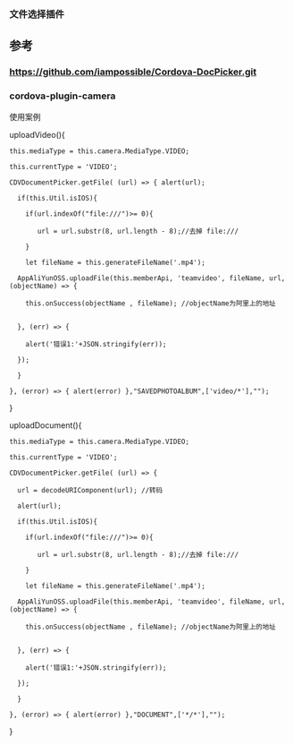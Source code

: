 ### 文件选择插件

## 参考
### https://github.com/iampossible/Cordova-DocPicker.git
### cordova-plugin-camera

使用案例



  uploadVideo(){


    this.mediaType = this.camera.MediaType.VIDEO;

    this.currentType = 'VIDEO';

    CDVDocumentPicker.getFile( (url) => { alert(url);

      if(this.Util.isIOS){

        if(url.indexOf("file:///")>= 0){

           url = url.substr(8, url.length - 8);//去掉 file:///

        }

        let fileName = this.generateFileName('.mp4');

      AppAliYunOSS.uploadFile(this.memberApi, 'teamvideo', fileName, url, (objectName) => {

        this.onSuccess(objectName , fileName); //objectName为阿里上的地址

         
      }, (err) => {

        alert('错误1:'+JSON.stringify(err));      
  
      });

      }   

    }, (error) => { alert(error) },"SAVEDPHOTOALBUM",['video/*'],"");

  }



  uploadDocument(){

    this.mediaType = this.camera.MediaType.VIDEO;

    this.currentType = 'VIDEO';

    CDVDocumentPicker.getFile( (url) => { 

      url = decodeURIComponent(url); //转码

      alert(url);
      
      if(this.Util.isIOS){
      
        if(url.indexOf("file:///")>= 0){
        
           url = url.substr(8, url.length - 8);//去掉 file:///
           
        }
        
        let fileName = this.generateFileName('.mp4');
        
      AppAliYunOSS.uploadFile(this.memberApi, 'teamvideo', fileName, url, (objectName) => {
      
        this.onSuccess(objectName , fileName); //objectName为阿里上的地址
        
         
      }, (err) => {
      
        alert('错误1:'+JSON.stringify(err));    
        
      });
      
      }
      
    }, (error) => { alert(error) },"DOCUMENT",['*/*'],"");
    
  }
  
